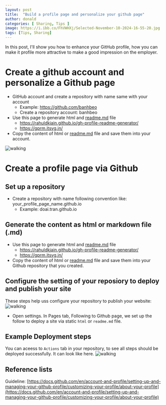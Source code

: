 ```yaml
---
layout: post
title:  "Build a profile page and personalize your github page"
author: donald
categories: [ Sharing, Tips ]
image: https://i.ibb.co/FhVWHXj/Selected-November-10-2024-16-55-20.jpg
tags: [Tips, Sharing]
---
```

In this post, I'll show you how to enhance your GitHub profile, how you can make it profile more attractive to make a good impression on the employer.

# Create a github account and personalize a Github page
- GitHub account and create a repository with name same with your account
    - Example: https://github.com/banhbeo
    - Create a repository account: banhbeo
- Use this page to generate html and [readme.md](http://readme.md) file
    - https://rahuldkjain.github.io/gh-profile-readme-generator/
    - https://gprm.itsvg.in/
- Copy the content of html or [readme.md](http://readme.md) file and save them into your account.

![walking](https://i.ibb.co/FhVWHXj/Selected-November-10-2024-16-55-20.jpg)

# Create a profile page via Github

## Set up a repository
- Create a repository with name following convention like: your_profile_page_name.github.io
  - Example: doai.tran.github.io
## Generate the content as html or markdown file (.md)
- Use this page to generate html and [readme.md](http://readme.md) file
  - https://rahuldkjain.github.io/gh-profile-readme-generator/
  - https://gprm.itsvg.in/
- Copy the content of html or [readme.md](http://readme.md) file and save them into your Github repository that you created.
## Configure the setting of your reposiory to deploy and publish your site
These steps help uss configure your repository to publish your website:
![walking](https://i.ibb.co/xLknc5R/set-up-page-github-configure.jpg)
- Open settings. In Pages tab, Following to Github page, we set up the follow to deploy a site via static `html` or `readme.md` file.

## Example Deployment steps
You can aceess to `Actions` tab in your repository, to see all steps should be deployed successfully. It can look like here.
![walking](https://i.ibb.co/gJyVjZ0/github-hub-actions-publish-site.jpg)

## Reference lists
Guideline: [https://docs.github.com/en/account-and-profile/setting-up-and-managing-your-github-profile/customizing-your-profile/about-your-profile](https://docs.github.com/en/account-and-profile/setting-up-and-managing-your-github-profile/customizing-your-profile/about-your-profile)
